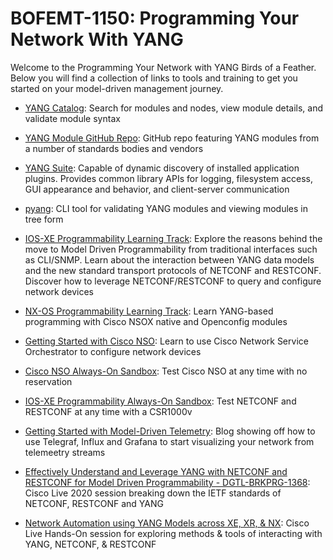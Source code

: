 # BOFEMT-1150: Programming Your Network With YANG

Welcome to the Programming Your Network with YANG Birds of a Feather.  Below you will find a collection of links to tools and training to get you started on your model-driven management journey.

-   [YANG Catalog](https://yangcatalog.org): Search for modules and nodes, view module details, and validate module syntax

-   [YANG Module GitHub Repo](https://github.com/YangModels/yang): GitHub repo featuring YANG modules from a number of standards bodies and vendors

-   [YANG Suite](https://github.com/CiscoDevNet/yangsuite): Capable of dynamic discovery of installed application plugins. Provides common library APIs for logging, filesystem access, GUI appearance and behavior, and client-server communication

-   [pyang](https://pypi.org/project/pyang/): CLI tool for validating YANG modules and viewing modules in tree form

-   [IOS-XE Programmability Learning Track](https://developer.cisco.com/learning/tracks/iosxe-programmability): Explore the reasons behind the move to Model Driven Programmability from traditional interfaces such as CLI/SNMP. Learn about the interaction between YANG data models and the new standard transport protocols of NETCONF and RESTCONF. Discover how to leverage NETCONF/RESTCONF to query and configure network devices

-   [NX-OS Programmability Learning Track](https://developer.cisco.com/learning/tracks/nxos-programmability): Learn YANG-based programming with Cisco NSOX native and Openconfig modules

-   [Getting Started with Cisco NSO](https://developer.cisco.com/learning/tracks/get_started_with_nso): Learn to use Cisco Network Service Orchestrator to configure network devices

-   [Cisco NSO Always-On Sandbox](https://devnetsandbox.cisco.com/RM/Diagram/Index/aa07cf66-b756-4424-99c1-4a93aa42c913?diagramType=Topology): Test Cisco NSO at any time with no reservation

-   [IOS-XE Programmability Always-On Sandbox](https://devnetsandbox.cisco.com/RM/Diagram/Index/27d9747a-db48-4565-8d44-df318fce37ad?diagramType=Topology): Test NETCONF and RESTCONF at any time with a CSR1000v

-   [Getting Started with Model-Driven Telemetry](https://blogs.cisco.com/developer/getting-started-with-model-driven-telemetry): Blog showing off how to use Telegraf, Influx and Grafana to start visualizing your network from telemeetry streams

-   [Effectively Understand and Leverage YANG with NETCONF and RESTCONF for Model Driven Programmability - DGTL-BRKPRG-1368](https://www.ciscolive.com/global/on-demand-library.html?search=YANG&search.event=ciscoliveus2020#/session/1573153551504001JiOR): Cisco Live 2020 session breaking down the IETF standards of NETCONF, RESTCONF and YANG

-   [Network Automation using YANG Models across XE, XR, & NX](https://yang-prog-lab.ciscolive.com/pod/1): Cisco Live Hands-On session for exploring methods & tools of interacting with YANG, NETCONF, & RESTCONF
